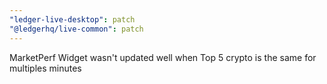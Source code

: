 ```yaml
---
"ledger-live-desktop": patch
"@ledgerhq/live-common": patch
---
```


MarketPerf Widget wasn't updated well when Top 5 crypto is the same for multiples minutes
